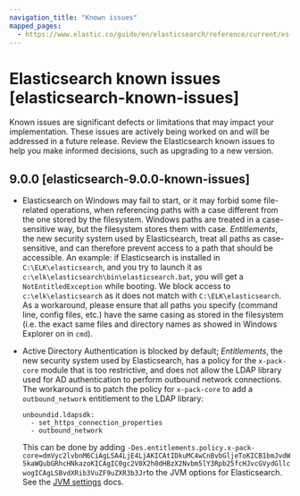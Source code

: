 ```yaml
---
navigation_title: "Known issues"
mapped_pages:
  - https://www.elastic.co/guide/en/elasticsearch/reference/current/es-connectors-known-issues.html
---
```


# Elasticsearch known issues [elasticsearch-known-issues]
Known issues are significant defects or limitations that may impact your implementation. These issues are actively being worked on and will be addressed in a future release. Review the Elasticsearch known issues to help you make informed decisions, such as upgrading to a new version.

## 9.0.0 [elasticsearch-9.0.0-known-issues]
* Elasticsearch on Windows may fail to start, or it may forbid some file-related operations, when referencing paths with a case different from the one stored by the filesystem. Windows paths are treated in a case-sensitive way, but the filesystem stores them with case. _Entitlements_, the new security system used by Elasticsearch, treat all paths as case-sensitive, and can therefore prevent access to a path that should be accessible. An example: if Elasticsearch is installed in  `C:\ELK\elasticsearch`, and you try to launch it as `c:\elk\elasticsearch\bin\elasticsearch.bat`, you will get a `NotEntitledException` while booting. We block access to `c:\elk\elasticsearch` as it does not match with `C:\ELK\elasticsearch`.\
As a workaround, please ensure that all paths you specify (command line, config files, etc.) have the same casing as stored in the filesystem (i.e. the exact same files and directory names as showed in Windows Explorer on in `cmd`).
* Active Directory Authentication is blocked by default;  _Entitlements_, the new security system used by Elasticsearch, has a policy for the `x-pack-core` module that is too restrictive, and does not allow the LDAP library used for AD authentication to perform outbound network connections. \
The workaround is to patch the policy for `x-pack-core` to add a `outbound_network` entitlement to the LDAP library:

      unboundid.ldapsdk:
        - set_https_connection_properties
        - outbound_network
  This can be done by adding `-Des.entitlements.policy.x-pack-core=dmVyc2lvbnM6CiAgLSA4LjE4LjAKICAtIDkuMC4wCnBvbGljeToKICB1bmJvdW5kaWQubGRhcHNkazoKICAgIC0gc2V0X2h0dHBzX2Nvbm5lY3Rpb25fcHJvcGVydGllcwogICAgLSBvdXRib3VuZF9uZXR3b3Jr`to the JVM options for Elasticsearch. See the [JVM settings](https://www.elastic.co/docs/reference/elasticsearch/jvm-settings) docs.
